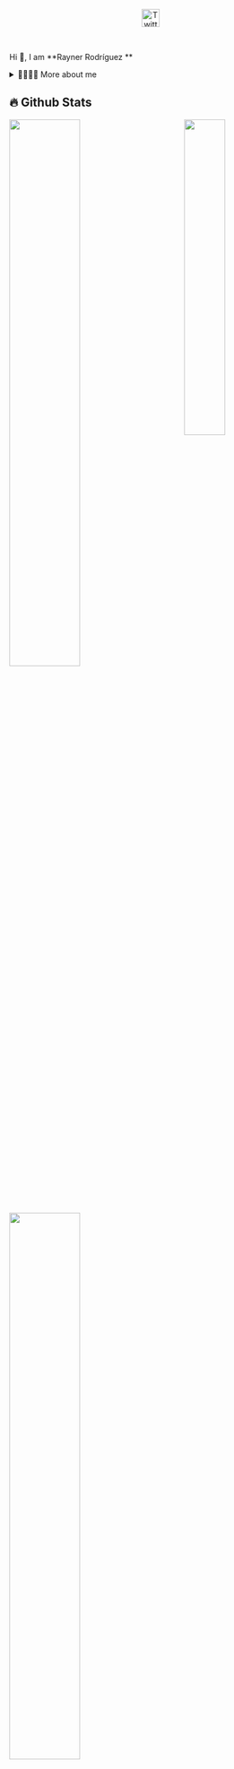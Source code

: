 
<p align="center">
  <a href="#"><img width="32px" alt="Twitter" title="Twitter" src="https://i.imgur.com/OXZM1L6.png"/></a>
</p>

<br/>

<p>
  
Hi 👋, I am **Rayner Rodríguez **

<div>
<details>
  <summary>👱‍♂👨‍🦱 More about me</summary>

- 🔭 I’m currently on a journey to build **great** things

- 🌱 I’m currently learning **Machine Learning, Deep learning and anything related to AI"

- 🤝 I’m looking for help with **finding projects to contribute to!**

</details>
  
</p>
  
<!--
<details>
  <summary>📕 Blog Posts</summary>
  <br />
</details>
</div>
-->

## 🔥 Github Stats

<img align="right" width="38%" src="https://i.imgur.com/VxANS89.jpg"/>

  <a href="https://github.com/thenetworkme"><img width="50%" src="https://github-readme-stats.vercel.app/api?username=thenetworkme&theme=radical&title_color=ff3068?"></a>
  <a href="https://github.com/thenetworkme"><img width="50%" src="http://github-readme-streak-stats.herokuapp.com/?user=thenetworkme&theme=radical&date_format=M%20j%5B%2C%20Y%5D&ring=ff3068&fire=ff3068&sideNums=ff3068"></a>

## 📘 My top open source projects

<p align="left">
    <a href="https://github.com/thenetworkme/Efficio"><img width="25%" src="https://denvercoder1-github-readme-stats.vercel.app/api/pin/?username=thenetworkme&repo=Efficio&hide_border=true&bg_color=1F222E&title_color=F85D7F&icon_color=F8D866&theme=react&show_icons=false" alt="readme-typing-svg"></a>
</p>

<p align="left">
  <a href="https://github.com/Giingu?tab=repositories&sort=stargazers"><img alt="All Repositories" title="All Repositories" src="https://custom-icon-badges.herokuapp.com/badge/-All%20Repos-2962FF?style=for-the-badge&logoColor=white&logo=repo"/></a>
</p>
<p align="right">
 
  <a href="https://github.com/thenetworkme?tab=repositories&sort=stargazers">
    <img alt="total stars" title="Total stars on GitHub" src="https://custom-icon-badges.herokuapp.com/badge/dynamic/json?logo=star&host=formatted-dynamic-badges.herokuapp.com&formatter=metric&style=for-the-badge&color=55960c&labelColor=%23488207&label=stars&query=%24.stars&url=https%3A%2F%2Fapi.github-star-counter.workers.dev%2Fuser%2FGiingu"/></a>
  <a href="https://github.com/thenetworkme?tab=followers">
    <img alt="followers" title="Follow me on Github" src="https://custom-icon-badges.herokuapp.com/github/followers/thenetworkme?color=236ad3&labelColor=1155ba&style=for-the-badge&logo=person-add&label=Follow&logoColor=white"/></a>

</p>

